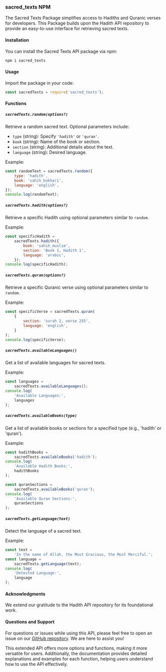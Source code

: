 ### sacred_texts NPM

The Sacred Texts Package simplifies
access to Hadiths and Quranic verses for
developers. This Package builds upon the
Hadith API repository to provide an
easy-to-use interface for retrieving
sacred texts.

#### Installation

You can install the Sacred Texts API
package via npm:

```bash
npm i sacred_texts
```

#### Usage

Import the package in your code:

```javascript
const sacredTexts = require('sacred_texts');
```

#### Functions

##### `sacredTexts.random(options?)`

Retrieve a random sacred text. Optional
parameters include:

-  `type` (string): Specify `'hadith'`
   or `'quran'`.
-  `book` (string): Name of the book or
   section.
-  `section` (string): Additional
   details about the text.
-  `language` (string): Desired
   language.

Example:

```javascript
const randomText = sacredTexts.random({
	type: 'hadith',
	book: 'sahih_bukhari',
	language: 'english',
});
console.log(randomText);
```

##### `sacredTexts.hadith(options?)`

Retrieve a specific Hadith using
optional parameters similar to `random`.

Example:

```javascript
const specificHadith =
	sacredTexts.hadith({
		book: 'sahih_muslim',
		section: 'Book 1, Hadith 1',
		language: 'arabic',
	});
console.log(specificHadith);
```

##### `sacredTexts.quran(options?)`

Retrieve a specific Quranic verse using
optional parameters similar to `random`.

Example:

```javascript
const specificVerse = sacredTexts.quran(
	{
		section: 'surah 2, verse 255',
		language: 'english',
	}
);
console.log(specificVerse);
```

##### `sacredTexts.availableLanguages()`

Get a list of available languages for
sacred texts.

Example:

```javascript
const languages =
	sacredTexts.availableLanguages();
console.log(
	'Available Languages:',
	languages
);
```

##### `sacredTexts.availableBooks(type)`

Get a list of available books or
sections for a specified type (e.g.,
'hadith' or 'quran').

Example:

```javascript
const hadithBooks =
	sacredTexts.availableBooks('hadith');
console.log(
	'Available Hadith Books:',
	hadithBooks
);

const quranSections =
	sacredTexts.availableBooks('quran');
console.log(
	'Available Quran Sections:',
	quranSections
);
```

##### `sacredTexts.getLanguage(text)`

Detect the language of a sacred text.

Example:

```javascript
const text =
	'In the name of Allah, the Most Gracious, the Most Merciful.';
const language =
	sacredTexts.getLanguage(text);
console.log(
	'Detected Language:',
	language
);
```

#### Acknowledgments

We extend our gratitude to the Hadith
API repository for its foundational
work.

#### Questions and Support

For questions or issues while using this
API, please feel free to open an issue
on our
[GitHub repository](https://github.com/mosque-icu/sacred_texts).
We are here to assist you!

This extended API offers more options
and functions, making it more versatile
for users. Additionally, the
documentation provides detailed
explanations and examples for each
function, helping users understand how
to use the API effectively.
